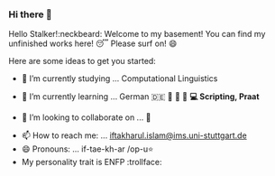 ### Hi there 👋

<!--
**iftakharopu/iftakharopu** is a ✨ _special_ ✨ repository because its `README.md` (this file) appears on your GitHub profile. -->
Hello Stalker!:neckbeard: Welcome to my basement! You can find my unfinished works here! :sleeping: 
Please surf on! :smile:

Here are some ideas to get you started:

- 🔭 I’m currently studying ... Computational Linguistics  
- 🌱 I’m currently learning ... German :de: :book: :car: :beer: **:computer: Scripting, Praat**

- 👯 I’m looking to collaborate on ...  :notebook_with_decorative_cover:
<!--
- 🤔 I’m looking for help with ... GO -->

- 📫 How to reach me: ... iftakharul.islam@ims.uni-stuttgart.de
- 😄 Pronouns: ... if-tae-kh-ar /op-u:star:
- My personality trait is ENFP :trollface:
<!-- - 💬 Ask me about ... -->

